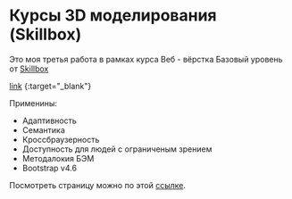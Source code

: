 # Курсы 3D моделирования (Skillbox)

Это моя третья работа в рамках курса Веб - вëрстка Базовый уровень от <a href="https://skillbox.ru" target="_blank">Skillbox</a>

[link](https://skillbox.ru) {:target="_blank"}

Применины:

<ul>
  <li>Адаптивность</li>
  <li>Семантика</li>
  <li>Кроссбраузерность</li>
  <li>Доступность для людей с ограниченым зрением</li>
  <li>Методалокия БЭМ</li>
  <li>Bootstrap v4.6</li>
</ul>

Посмотреть страницу можно по этой <a href="https://alexlekomtsev.github.io/courses/">ссылке</a>.
